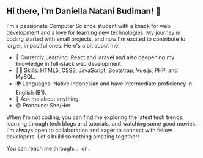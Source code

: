 ## Hi there, I'm Daniella Natani Budiman! 👋


I'm a passionate Computer Science student with a knack for web development and a love for learning new technologies. My journey in coding started with small projects, and now I'm excited to contribute to larger, impactful ones. Here's a bit about me:

- 🌱 Currently Learning: React and laravel and also deepening my knowledge in full-stack web development.
- 👨‍💻 Skills: HTML5, CSS3, JavaScript, Bootstrap, Vue.js, PHP, and MySQL.
- 🌍 Languages: Native Indonesian and have intermediate proficiency in English (B1).
- 💬 Ask me about anything.
- 😄 Pronouns: She/Her

When I'm not coding, you can find me exploring the latest tech trends, learning through tech blogs and tutorials, and watching some good movies. I'm always open to collaboration and eager to connect with fellow developers. Let's build something amazing together!
<div>
    You can reach me through:
    <a href="https://www.linkedin.com/in/daniella-natani-budiman" target="_blank"><img src="https://cdn-icons-png.flaticon.com/512/174/174857.png" alt="LinkedIn Logo" width="2%"></a>
    or
    <a href="https://www.instagram.com/d__n__b__/" target="_blank"><img src="https://cdn-icons-png.flaticon.com/512/174/174855.png" alt="Instagram Logo" width="2%"></a>
</div>

